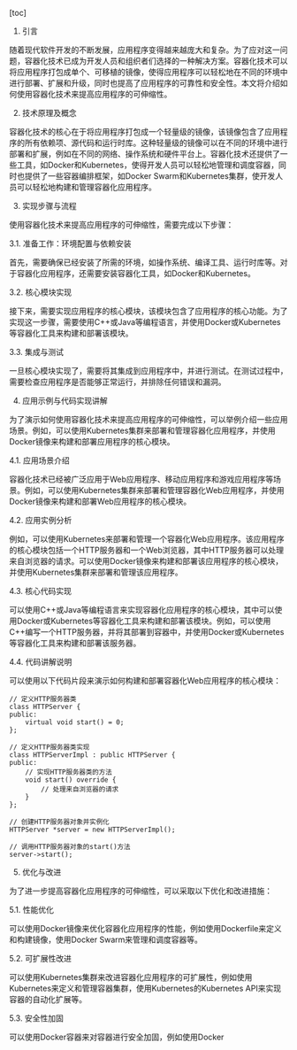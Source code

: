 
[toc]                    
                
                
1. 引言

随着现代软件开发的不断发展，应用程序变得越来越庞大和复杂。为了应对这一问题，容器化技术已成为开发人员和组织者们选择的一种解决方案。容器化技术可以将应用程序打包成单个、可移植的镜像，使得应用程序可以轻松地在不同的环境中进行部署、扩展和升级，同时也提高了应用程序的可靠性和安全性。本文将介绍如何使用容器化技术来提高应用程序的可伸缩性。

2. 技术原理及概念

容器化技术的核心在于将应用程序打包成一个轻量级的镜像，该镜像包含了应用程序的所有依赖项、源代码和运行时库。这种轻量级的镜像可以在不同的环境中进行部署和扩展，例如在不同的网络、操作系统和硬件平台上。容器化技术还提供了一些工具，如Docker和Kubernetes，使得开发人员可以轻松地管理和调度容器，同时也提供了一些容器编排框架，如Docker Swarm和Kubernetes集群，使开发人员可以轻松地构建和管理容器化应用程序。

3. 实现步骤与流程

使用容器化技术来提高应用程序的可伸缩性，需要完成以下步骤：

3.1. 准备工作：环境配置与依赖安装

首先，需要确保已经安装了所需的环境，如操作系统、编译工具、运行时库等。对于容器化应用程序，还需要安装容器化工具，如Docker和Kubernetes。

3.2. 核心模块实现

接下来，需要实现应用程序的核心模块，该模块包含了应用程序的核心功能。为了实现这一步骤，需要使用C++或Java等编程语言，并使用Docker或Kubernetes等容器化工具来构建和部署该模块。

3.3. 集成与测试

一旦核心模块实现了，需要将其集成到应用程序中，并进行测试。在测试过程中，需要检查应用程序是否能够正常运行，并排除任何错误和漏洞。

4. 应用示例与代码实现讲解

为了演示如何使用容器化技术来提高应用程序的可伸缩性，可以举例介绍一些应用场景。例如，可以使用Kubernetes集群来部署和管理容器化应用程序，并使用Docker镜像来构建和部署应用程序的核心模块。

4.1. 应用场景介绍

容器化技术已经被广泛应用于Web应用程序、移动应用程序和游戏应用程序等场景。例如，可以使用Kubernetes集群来部署和管理容器化Web应用程序，并使用Docker镜像来构建和部署Web应用程序的核心模块。

4.2. 应用实例分析

例如，可以使用Kubernetes来部署和管理一个容器化Web应用程序。该应用程序的核心模块包括一个HTTP服务器和一个Web浏览器，其中HTTP服务器可以处理来自浏览器的请求。可以使用Docker镜像来构建和部署该应用程序的核心模块，并使用Kubernetes集群来部署和管理该应用程序。

4.3. 核心代码实现

可以使用C++或Java等编程语言来实现容器化应用程序的核心模块，其中可以使用Docker或Kubernetes等容器化工具来构建和部署该模块。例如，可以使用C++编写一个HTTP服务器，并将其部署到容器中，并使用Docker或Kubernetes等容器化工具来构建和部署该服务器。

4.4. 代码讲解说明

可以使用以下代码片段来演示如何构建和部署容器化Web应用程序的核心模块：
```
// 定义HTTP服务器类
class HTTPServer {
public:
    virtual void start() = 0;
};

// 定义HTTP服务器类实现
class HTTPServerImpl : public HTTPServer {
public:
    // 实现HTTP服务器类的方法
    void start() override {
        // 处理来自浏览器的请求
    }
};

// 创建HTTP服务器对象并实例化
HTTPServer *server = new HTTPServerImpl();

// 调用HTTP服务器对象的start()方法
server->start();
```
5. 优化与改进

为了进一步提高容器化应用程序的可伸缩性，可以采取以下优化和改进措施：

5.1. 性能优化

可以使用Docker镜像来优化容器化应用程序的性能，例如使用Dockerfile来定义和构建镜像，使用Docker Swarm来管理和调度容器等。

5.2. 可扩展性改进

可以使用Kubernetes集群来改进容器化应用程序的可扩展性，例如使用Kubernetes来定义和管理容器集群，使用Kubernetes的Kubernetes API来实现容器的自动化扩展等。

5.3. 安全性加固

可以使用Docker容器来对容器进行安全加固，例如使用Docker

